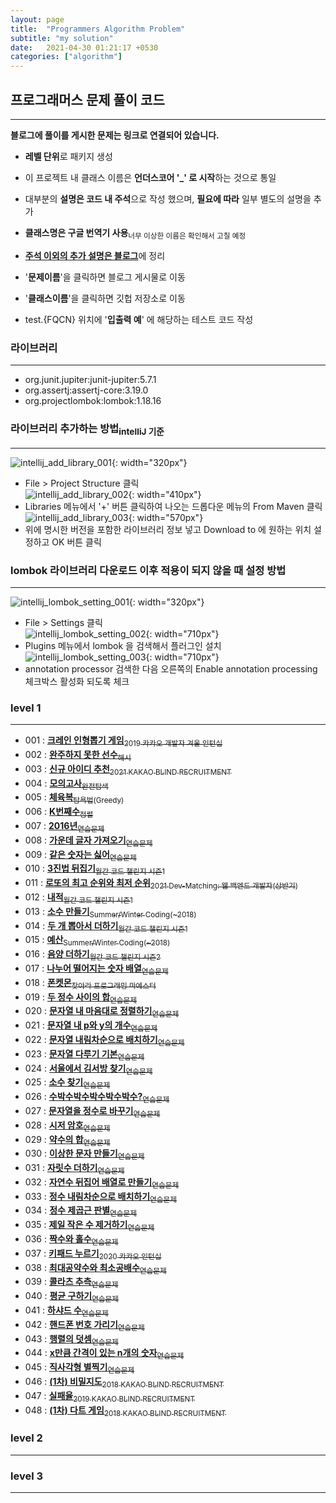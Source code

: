 ```yaml
---
layout: page
title:  "Programmers Algorithm Problem"
subtitle: "my solution"
date:   2021-04-30 01:21:17 +0530
categories: ["algorithm"]
---
```




  
## 프로그래머스 문제 풀이 코드
---
**블로그에 풀이를 게시한 문제는 링크로 연결되어 있습니다.**  
  
- **레벨 단위**로 패키지 생성
- 이 프로젝트 내 클래스 이름은 **언더스코어 '_' 로 시작**하는 것으로 통일
- 대부분의 **설명은 코드 내 주석**으로 작성 했으며, **필요에 따라** 일부 별도의 설명을 추가
- **클래스명은 구글 번역기 사용**<sub>너무 이상한 이름은 확인해서 고칠 예정</sub>
  
  
  
- [**주석 이외의 추가 설명은 블로그**][link_tistory]에 정리
- '**문제이름**'을 클릭하면 블로그 게시물로 이동
- '**클래스이름**'을 클릭하면 깃헙 저장소로 이동
- test.{FQCN} 위치에 '**입출력 예**' 에 해당하는 테스트 코드 작성


### 라이브러리
---
  - org.junit.jupiter:junit-jupiter:5.7.1
  - org.assertj:assertj-core:3.19.0
  - org.projectlombok:lombok:1.18.16
  
### 라이브러리 추가하는 방법<sub>intelliJ 기준</sub>
---  
![intellij_add_library_001](https://github.com/nimkoes/nimkoes.github.io/blob/master/assets/img/milestone/algorithm/intellij_add_library_001.png?raw=true "intellij_add_library_001"){: width="320px"}  
  - File > Project Structure 클릭  
![intellij_add_library_002](https://github.com/nimkoes/nimkoes.github.io/blob/master/assets/img/milestone/algorithm/intellij_add_library_002.png?raw=true "intellij_add_library_002"){: width="410px"}
  - Libraries 메뉴에서 '+' 버튼 클릭하여 나오는 드롭다운 메뉴의 From Maven 클릭    
![intellij_add_library_003](https://github.com/nimkoes/nimkoes.github.io/blob/master/assets/img/milestone/algorithm/intellij_add_library_003.png?raw=true "intellij_add_library_003"){: width="570px"}
  - 위에 명시한 버전을 포함한 라이브러리 정보 넣고 Download to 에 원하는 위치 설정하고 OK 버튼 클릭
  
  
  
### lombok 라이브러리 다운로드 이후 적용이 되지 않을 때 설정 방법
---
![intellij_lombok_setting_001](https://github.com/nimkoes/nimkoes.github.io/blob/master/assets/img/milestone/algorithm/intellij_lombok_setting_001.png?raw=true "intellij_lombok_setting_001"){: width="320px"}  
  - File > Settings 클릭  
![intellij_lombok_setting_002](https://github.com/nimkoes/nimkoes.github.io/blob/master/assets/img/milestone/algorithm/intellij_lombok_setting_002.png?raw=true "intellij_lombok_setting_002"){: width="710px"}  
  - Plugins 메뉴에서 lombok 을 검색해서 플러그인 설치  
![intellij_lombok_setting_003](https://github.com/nimkoes/nimkoes.github.io/blob/master/assets/img/milestone/algorithm/intellij_lombok_setting_003.png?raw=true "intellij_lombok_setting_003"){: width="710px"}  
  - annotation processor 검색한 다음 오른쪽의 Enable annotation processing 체크박스 활성화 되도록 체크  
  
  
  
### level 1
---
  
- 001 : [**크레인 인형뽑기 게임**<sub>2019 카카오 개발자 겨울 인턴십</sub>][link_level_1_001]
- 002 : [**완주하지 못한 선수**<sub>해시</sub>][link_level_1_002]
- 003 : [**신규 아이디 추천**<sub>2021 KAKAO BLIND RECRUITMENT</sub>][link_level_1_003]
- 004 : [**모의고사**<sub>완전탐색</sub>][link_level_1_004]
- 005 : [**체육복**<sub>탐욕법(Greedy)</sub>][link_level_1_005]
- 006 : [**K번째수**<sub>정렬</sub>][link_level_1_006]
- 007 : [**2016년**<sub>연습문제</sub>][link_level_1_007]
- 008 : [**가운데 글자 가져오기**<sub>연습문제</sub>][link_level_1_008]
- 009 : [**같은 숫자는 싫어**<sub>연습문제</sub>][link_level_1_009]
- 010 : [**3진법 뒤집기**<sub>월간 코드 챌린지 시즌1</sub>][link_level_1_010]
- 011 : [**로또의 최고 순위와 최저 순위**<sub>2021 Dev-Matching: 웹 백엔드 개발자(상반기)</sub>][link_level_1_011]
- 012 : [**내적**<sub>월간 코드 챌린지 시즌1</sub>][link_level_1_012]
- 013 : [**소수 만들기**<sub>Summer/Winter Coding(~2018)</sub>][link_level_1_013]
- 014 : [**두 개 뽑아서 더하기**<sub>월간 코드 챌린지 시즌1</sub>][link_level_1_014]
- 015 : [**예산**<sub>Summer/Winter Coding(~2018)</sub>][link_level_1_015]
- 016 : [**음양 더하기**<sub>월간 코드 챌린지 시즌2</sub>][link_level_1_016]
- 017 : [**나누어 떨어지는 숫자 배열**<sub>연습문제</sub>][link_level_1_017]
- 018 : [**폰켓몬**<sub>찾아라 프로그래밍 마에스터</sub>][link_level_1_018]
- 019 : [**두 정수 사이의 합**<sub>연습문제</sub>][link_level_1_019]
- 020 : [**문자열 내 마음대로 정렬하기**<sub>연습문제</sub>][link_level_1_020]
- 021 : [**문자열 내 p와 y의 개수**<sub>연습문제</sub>][link_level_1_021]
- 022 : [**문자열 내림차순으로 배치하기**<sub>연습문제</sub>][link_level_1_022]
- 023 : [**문자열 다루기 기본**<sub>연습문제</sub>][link_level_1_023]
- 024 : [**서울에서 김서방 찾기**<sub>연습문제</sub>][link_level_1_024]
- 025 : [**소수 찾기**<sub>연습문제</sub>][link_level_1_025]
- 026 : [**수박수박수박수박수박수?**<sub>연습문제</sub>][link_level_1_026]
- 027 : [**문자열을 정수로 바꾸기**<sub>연습문제</sub>][link_level_1_027]
- 028 : [**시저 암호**<sub>연습문제</sub>][link_level_1_028]
- 029 : [**약수의 합**<sub>연습문제</sub>][link_level_1_029]
- 030 : [**이상한 문자 만들기**<sub>연습문제</sub>][link_level_1_030]
- 031 : [**자릿수 더하기**<sub>연습문제</sub>][link_level_1_031]
- 032 : [**자연수 뒤집어 배열로 만들기**<sub>연습문제</sub>][link_level_1_032]
- 033 : [**정수 내림차순으로 배치하기**<sub>연습문제</sub>][link_level_1_033]
- 034 : [**정수 제곱근 판별**<sub>연습문제</sub>][link_level_1_034]
- 035 : [**제일 작은 수 제거하기**<sub>연습문제</sub>][link_level_1_035]
- 036 : [**짝수와 홀수**<sub>연습문제</sub>][link_level_1_036]
- 037 : [**키패드 누르기**<sub>2020 카카오 인턴십</sub>][link_level_1_037]
- 038 : [**최대공약수와 최소공배수**<sub>연습문제</sub>][link_level_1_038]
- 039 : [**콜라츠 추측**<sub>연습문제</sub>][link_level_1_039]
- 040 : [**평균 구하기**<sub>연습문제</sub>][link_level_1_040]
- 041 : [**하샤드 수**<sub>연습문제</sub>][link_level_1_041]
- 042 : [**핸드폰 번호 가리기**<sub>연습문제</sub>][link_level_1_042]
- 043 : [**행렬의 덧셈**<sub>연습문제</sub>][link_level_1_043]
- 044 : [**x만큼 간격이 있는 n개의 숫자**<sub>연습문제</sub>][link_level_1_044]
- 045 : [**직사각형 별찍기**<sub>연습문제</sub>][link_level_1_045]
- 046 : [**(1차) 비밀지도**<sub>2018 KAKAO BLIND RECRUITMENT</sub>][link_level_1_046]
- 047 : [**실패율**<sub>2019 KAKAO BLIND RECRUITMENT</sub>][link_level_1_047]
- 048 : [**(1차) 다트 게임**<sub>2018 KAKAO BLIND RECRUITMENT</sub>][link_level_1_048]


### level 2
---
  
### level 3
---



[link_tistory]:http://xxxelppa.tistory.com

[link_level_1_001]:https://xxxelppa.tistory.com/137
[link_level_1_002]:https://xxxelppa.tistory.com/139
[link_level_1_003]:https://xxxelppa.tistory.com/138
[link_level_1_004]:https://xxxelppa.tistory.com/140
[link_level_1_005]:#
[link_level_1_006]:#
[link_level_1_007]:#
[link_level_1_008]:#
[link_level_1_009]:#
[link_level_1_010]:#
[link_level_1_011]:https://xxxelppa.tistory.com/149
[link_level_1_012]:#
[link_level_1_013]:#
[link_level_1_014]:#
[link_level_1_015]:#
[link_level_1_016]:#
[link_level_1_017]:#
[link_level_1_018]:#
[link_level_1_019]:#
[link_level_1_020]:#
[link_level_1_021]:#
[link_level_1_022]:#
[link_level_1_023]:#
[link_level_1_024]:#
[link_level_1_025]:#
[link_level_1_026]:#
[link_level_1_027]:#
[link_level_1_028]:#
[link_level_1_029]:#
[link_level_1_030]:#
[link_level_1_031]:#
[link_level_1_032]:#
[link_level_1_033]:#
[link_level_1_034]:#
[link_level_1_035]:#
[link_level_1_036]:#
[link_level_1_037]:#
[link_level_1_038]:#
[link_level_1_039]:#
[link_level_1_040]:#
[link_level_1_041]:#
[link_level_1_042]:#
[link_level_1_043]:#
[link_level_1_044]:#
[link_level_1_045]:#
[link_level_1_046]:#
[link_level_1_047]:#
[link_level_1_048]:#
  